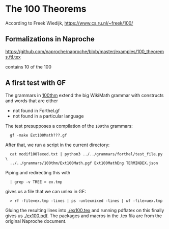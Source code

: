 # The 100 Theorems

According to Freek Wiedijk, https://www.cs.ru.nl/~freek/100/ 


## Formalizations in Naproche

https://github.com/naproche/naproche/blob/master/examples/100_theorems.ftl.tex

contains 10 of the 100

## A first test with GF

The grammars in [100thm](../../grammars/100thm/) extend the big WikiMath grammar with constructs
and words that are either
- not found in Forthel.gf
- not found in a particular language


The test presupposes a compilation of the `100thm` grammars:
```
  gf -make Ext100Math???.gf
```
After that, we run a script in the current directory:
```
  cat modif100lexed.txt | python3 ../../grammars/forthel/test_file.py \
  ../../grammars/100thm/Ext100Math.pgf Ext100MathEng TERMINDEX.json
```
Piping and redirecting this with
```
  | grep -v TREE > ex.tmp
```
gives us a file that we can unlex in GF:
```
  > rf -file=ex.tmp -lines | ps -unlexmixed -lines | wf -file=uex.tmp
```
Gluing the resulting lines into [./ex100.tex](./ex100.tex) and running pdflatex
on this finally gives us [./ex100.pdf](./ex100.pdf).
The packages and macros in the .tex fila are from the original Naproche document.

